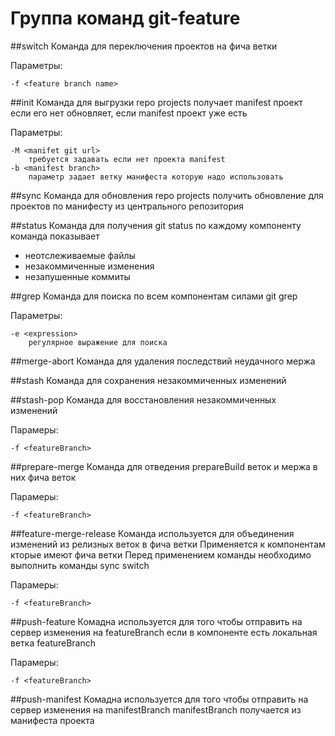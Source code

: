 # Группа команд git-feature
##switch
Команда для переключения проектов на фича ветки

Параметры:
		
	-f <feature branch name>

##init
Команда для выгрузки repo projects
получает manifest проект если его нет 
обновляет, если manifest проект уже есть

Параметры:

    -M <manifet git url>
        требуется задавать если нет проекта manifest
	-b <manifest branch>
		параметр задает ветку манифеста которую надо использовать

##sync
Команда для обновления repo projects
получить обновление для проектов по манифесту из центрального репозитория		

##status
Команда для получения git status по каждому компоненту
команда показывает
* неотслеживаемые файлы
* незакоммиченные изменения
* незапушенные коммиты

##grep
Команда для поиска по всем компонентам силами git grep

Параметры:
    
    -e <expression> 
        регулярное выражение для поиска


##merge-abort
Команда для удаления последствий неудачного мержа

##stash 
Команда для сохранения незакоммиченных изменений

##stash-pop 
Команда для восстановления незакоммиченных изменений

Парамеры:
	
	-f <featureBranch>

##prepare-merge
Команда для отведения prepareBuild веток и мержа в них фича веток

Парамеры:
	
	-f <featureBranch>

##feature-merge-release
Команда используется для объединения изменений из релизных веток в фича ветки
Применяется к компонентам кторые имеют фича ветки
Перед применением команды необходимо выполнить команды sync switch

Парамеры:

    -f <featureBranch>

##push-feature
Комадна используется для того чтобы отправить на сервер изменения на featureBranch
если в компоненте есть локальная ветка featureBranch

Парамеры:

    -f <featureBranch>
    
    
##push-manifest
Комадна используется для того чтобы отправить на сервер изменения на manifestBranch
manifestBranch получается из манифеста проекта
    
